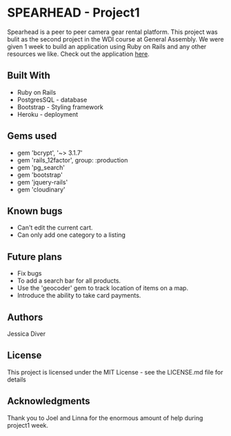 # SPEARHEAD - Project1

Spearhead is a peer to peer camera gear rental platform. This project was bulit as the second project in the WDI course at General Assembly. We were given 1 week to build an application using Ruby on Rails and any other resources we like. Check out the application [here](https://spearhead-app.herokuapp.com/).

## Built With

- Ruby on Rails
- PostgresSQL - database
- Bootstrap - Styling framework
- Heroku - deployment


## Gems used

- gem 'bcrypt', '~> 3.1.7'
- gem 'rails_12factor', group: :production
- gem 'pg_search'
- gem 'bootstrap'
- gem 'jquery-rails'
- gem 'cloudinary'

## Known bugs

- Can't edit the current cart.
- Can only add one category to a listing

## Future plans

- Fix bugs
- To add a search bar for all products.
- Use the 'geocoder' gem to track location of items on a map.
- Introduce the ability to take card payments.

## Authors

Jessica Diver

## License

This project is licensed under the MIT License - see the LICENSE.md file for details

## Acknowledgments

Thank you to Joel and Linna for the enormous amount of help during project1 week.
